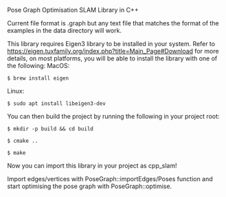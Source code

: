 Pose Graph Optimisation SLAM Library in C++

Current file format is .graph but any text file that matches the format of the examples in the data directory will work.

This library requires Eigen3 library to be installed in your system. Refer to https://eigen.tuxfamily.org/index.php?title=Main_Page#Download for more details, on most platforms, you will be able to install the library with one of the following:
MacOS:
```
$ brew install eigen
```
Linux:
```
$ sudo apt install libeigen3-dev
```
You can then build the project by running the following in your project root:
```
$ mkdir -p build && cd build
```
```
$ cmake ..
```
```
$ make
```
Now you can import this library in your project as cpp_slam!

Import edges/vertices with PoseGraph::importEdges/Poses function and start optimising the pose graph with PoseGraph::optimise.
